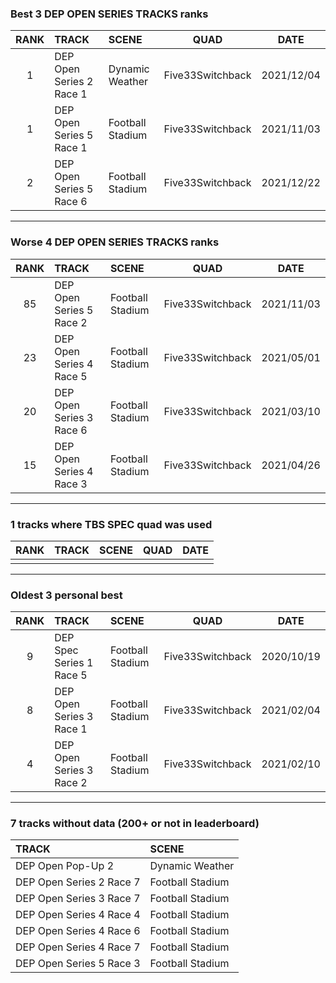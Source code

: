 ### Best 3 DEP OPEN SERIES TRACKS ranks
|RANK|TRACK|SCENE|QUAD|DATE|
|:---:|:---|:---|:---:|:---:|
|1|DEP Open Series 2 Race 1|Dynamic Weather|Five33Switchback|2021/12/04|
|1|DEP Open Series 5 Race 1|Football Stadium|Five33Switchback|2021/11/03|
|2|DEP Open Series 5 Race 6|Football Stadium|Five33Switchback|2021/12/22|
---
### Worse 4 DEP OPEN SERIES TRACKS ranks
|RANK|TRACK|SCENE|QUAD|DATE|
|:---:|:---|:---|:---:|:---:|
|85|DEP Open Series 5 Race 2|Football Stadium|Five33Switchback|2021/11/03|
|23|DEP Open Series 4 Race 5|Football Stadium|Five33Switchback|2021/05/01|
|20|DEP Open Series 3 Race 6|Football Stadium|Five33Switchback|2021/03/10|
|15|DEP Open Series 4 Race 3|Football Stadium|Five33Switchback|2021/04/26|
---
### 1 tracks where TBS SPEC quad was used
|RANK|TRACK|SCENE|QUAD|DATE|
|:---:|:---|:---|:---:|:---:|
||||||
---
### Oldest 3 personal best
|RANK|TRACK|SCENE|QUAD|DATE|
|:---:|:---|:---|:---:|:---:|
|9|DEP Spec Series 1 Race 5|Football Stadium|Five33Switchback|2020/10/19|
|8|DEP Open Series 3 Race 1|Football Stadium|Five33Switchback|2021/02/04|
|4|DEP Open Series 3 Race 2|Football Stadium|Five33Switchback|2021/02/10|
---
### 7 tracks without data (200+ or not in leaderboard)
|TRACK|SCENE|
|:---|:---|
|DEP Open Pop-Up 2|Dynamic Weather|
|DEP Open Series 2 Race 7|Football Stadium|
|DEP Open Series 3 Race 7|Football Stadium|
|DEP Open Series 4 Race 4|Football Stadium|
|DEP Open Series 4 Race 6|Football Stadium|
|DEP Open Series 4 Race 7|Football Stadium|
|DEP Open Series 5 Race 3|Football Stadium|
